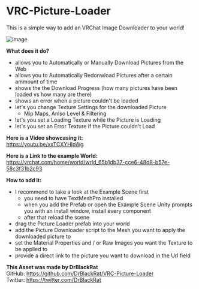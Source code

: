 # VRC-Picture-Loader
This is a simple way to add an VRChat Image Downloader to your world!

![image](https://user-images.githubusercontent.com/46327609/221857848-917b9b95-4071-4667-91db-208a59b4bdeb.png)

__What does it do?__
- allows you to Automatically or Manually Download Pictures from the Web
- allows you to Automatically Redonwload Pictures after a certain ammount of time
- shows the the Download Progress (how many pictures have been loaded vs how many are there)
- shows an error when a picture couldn't be loaded
- let's you change Texture Settings for the downloaded Picture
  - Mip Maps, Aniso Level & Filtering
- let's you set a Loading Texture while the Picture is Loading 
- let's you set an Error Texture if the Picture couldn't Load

__Here is a Video showcasing it:__  
https://youtu.be/xxTCXYHlpWg

__Here is a Link to the example World:__  
https://vrchat.com/home/world/wrld_65b1db37-cce6-48d8-b57e-58c3f31b2c93

__How to add it:__
- I recommend to take a look at the Example Scene first  
  - you need to have TextMeshPro installed
  - when you add the Prefab or open the Example Scene Unity prompts you with an install window, install every component
  - after that reload the scene 
- drag the Picture Loader prefab into your world
- add the Picture Downloader script to the Mesh you want to apply the downloaded picture to
- set the Material Properties and / or Raw Images you want the Texture to be applied to
- provide a direct link to the picture you want to download in the Url field
  
__This Asset was made by DrBlackRat__  
GitHub: https://github.com/DrBlackRat/VRC-Picture-Loader  
Twitter: https://twitter.com/DrBlackRat  
